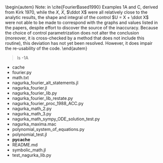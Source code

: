 
\begin{autem}
Note: in \cite{FourierBased1990} Examples 1A and C, derived from Kirk 1970, while the $X$, $\dot X$, $\ddot X$ were all relatively close to the analytic results, the shape and integral of the control $U = X + \ddot X$ were not able to be made to correspond with the graphs and values listed in the papers, despite effort to discover the source of the inaccuracy. Because the choice of control parametrization does not alter the conclusion (moreover, it is cross-checked by a method that does not include this routine), this deviation has not yet been resolved. However, it does impair the re-usability of the code.
\end{autem}

>  ls -1A

- cache
- fourier.py
- math.txt
- nagurka_fourier_alt_statements.jl
- nagurka_fourier.jl
- nagurka_fourier_lib.py
- nagurka_fourier_lib_restate.py
- nagurka_fourier_proc_1988_ACC.py
- nagurka_math_2.py
- nagurka_math_3.py
- nagurka_math_sympy_ODE_solution_test.py
- nagurka_maxima.mac
- polynomial_system_of_equations.py
- polynomial_test.jl
- __pycache__
- README.md
- symbolic_math.jl
- test_nagurka_lib.py
